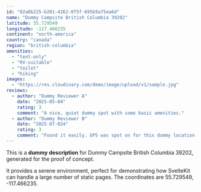 ```yaml
---
id: "02a0b225-b201-4262-8f5f-695b9a75ea6d"
name: "Dummy Campsite British Columbia 39202"
latitude: 55.729549
longitude: -117.466235
continent: "north-america"
country: "canada"
region: "british-columbia"
amenities:
  - "tent-only"
  - "RV-suitable"
  - "toilet"
  - "hiking"
images:
  - "https://res.cloudinary.com/demo/image/upload/v1/sample.jpg"
reviews:
  - author: "Dummy Reviewer A"
    date: "2025-05-04"
    rating: 3
    comment: "A nice, quiet dummy spot with some basic amenities."
  - author: "Dummy Reviewer B"
    date: "2025-07-024"
    rating: 3
    comment: "Found it easily. GPS was spot on for this dummy location."
---
```


This is a **dummy description** for Dummy Campsite British Columbia 39202, generated for the proof of concept.

It provides a serene environment, perfect for demonstrating how SvelteKit can handle a large number of static pages. The coordinates are 55.729549, -117.466235.
